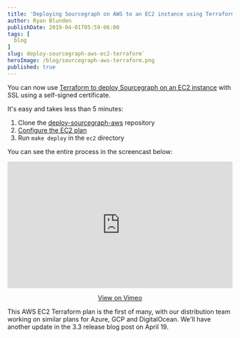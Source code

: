 ```yaml
---
title: 'Deploying Sourcegraph on AWS to an EC2 instance using Terraform'
author: Ryan Blunden
publishDate: 2019-04-01T05:59-06:00
tags: [
  blog
]
slug: deploy-sourcegraph-aws-ec2-terraform`
heroImage: /blog/sourcegraph-aws-terraform.png
published: true
---
```


You can now use [Terraform to deploy Sourcegraph on an EC2 instance](https://github.com/sourcegraph/deploy-sourcegraph-aws/tree/master/ec2) with SSL using a self-signed certificate.

It's easy and takes less than 5 minutes:

1. Clone the [deploy-sourcegraph-aws](https://github.com/sourcegraph/deploy-sourcegraph-aws/) repository
1. [Configure the EC2 plan](https://github.com/sourcegraph/deploy-sourcegraph-aws/tree/master/ec2#terraform-plan-configuration)
1. Run `make deploy` in the `ec2` directory

You can see the entire process in the screencast below:

<p class="container">
  <div style="padding:56.25% 0 0 0;position:relative;">
    <iframe src="https://player.vimeo.com/video/327771524?color=0CB6F4&amp;title=0&amp;byline=0&amp;portrait=0&autoplay=1&loop=1" style="position:absolute;top:0;left:0;width:100%;height:100%;" frameborder="0" webkitallowfullscreen="" mozallowfullscreen="" allowfullscreen=""></iframe>
  </div>
  <p style="text-align: center"><a href="https://vimeo.com/327771524" target="_blank">View on Vimeo</a></p>
</p>

This AWS EC2 Terraform plan is the first of many, with our distribution team working on similar plans for Azure, GCP and DigitalOcean. We'll have another update in the 3.3 release blog post on April 19.
